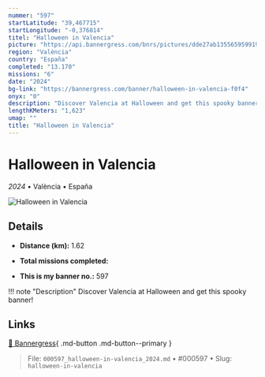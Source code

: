 ```yaml
---
nummer: "597"
startLatitude: "39,467715"
startLongitude: "-0,376814"
titel: "Halloween in Valencia"
picture: "https://api.bannergress.com/bnrs/pictures/dde27ab1355659599191184a174d41f8"
region: "València"
country: "España"
completed: "13.170"
missions: "6"
date: "2024"
bg-link: "https://bannergress.com/banner/halloween-in-valencia-f0f4"
onyx: "0"
description: "Discover Valencia at Halloween and get this spooky banner!"
lengthKMeters: "1,623"
umap: ""
title: "Halloween in Valencia"
---
```

# Halloween in Valencia

*2024* • València • España

![Halloween in Valencia](https://api.bannergress.com/bnrs/pictures/dde27ab1355659599191184a174d41f8)

## Details
- **Distance (km):** 1.62

- **Total missions completed:** 
- **This is my banner no.:** 597


!!! note "Description"
    Discover Valencia at Halloween and get this spooky banner!



## Links
[🔗 Bannergress](https://bannergress.com/banner/halloween-in-valencia-f0f4){ .md-button .md-button--primary }



> File: `000597_halloween-in-valencia_2024.md` • #000597 • Slug: `halloween-in-valencia`
